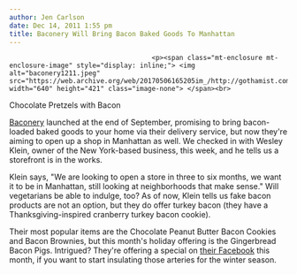 ```yaml
---
author: Jen Carlson
date: Dec 14, 2011 1:55 pm
title: Baconery Will Bring Bacon Baked Goods To Manhattan
---
```


	
										<p><span class="mt-enclosure mt-enclosure-image" style="display: inline;"> <img alt="baconery1211.jpeg" src="https://web.archive.org/web/20170506165205im_/http://gothamist.com/attachments/arts_jen/baconery1211.jpeg" width="640" height="421" class="image-none"> </span><br>
<span class="photo_caption">Chocolate Pretzels with Bacon</span></p>

<p><a href="https://web.archive.org/web/20170506165205/http://baconery.com/">Baconery</a> launched at the end of September, promising to bring bacon-loaded baked goods to your home via their delivery service, but now they&apos;re aiming to open up a shop in Manhattan as well. We checked in with Wesley Klein, owner of the New York-based business, this week, and he tells us a storefront is in the works.</p>

<p>Klein says, &quot;We are looking to open a store in three to six months, we want it to be in Manhattan, still looking at neighborhoods that make sense.&quot; Will vegetarians be able to indulge, too? As of now, Klein tells us fake bacon products are not an option, but they do offer turkey bacon (they have a Thanksgiving-inspired cranberry turkey bacon cookie).</p>

<p>Their most popular items are the Chocolate Peanut Butter Bacon Cookies and Bacon Brownies, but this month&apos;s holiday offering is the Gingerbread Bacon Pigs. Intrigued? They&apos;re offering a special on <a href="https://web.archive.org/web/20170506165205/https://www.facebook.com/photo.php?fbid=229941643746123&amp;set=a.152409394832682.39063.137338713006417&amp;type=3&amp;theater">their Facebook</a> this month, if you want to start insulating those arteries for the winter season.</p>					
										
									
				